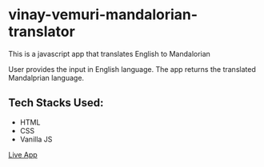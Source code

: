 # vinay-vemuri-mandalorian-translator

This is a javascript app that translates English to Mandalorian

User provides the input in English language. The app returns the translated Mandalprian language.

## Tech Stacks Used:
 * HTML
 * CSS
 * Vanilla JS


[Live App](https://vinay-vemuri-mandalorian-translator.netlify.app/ "Live App")
